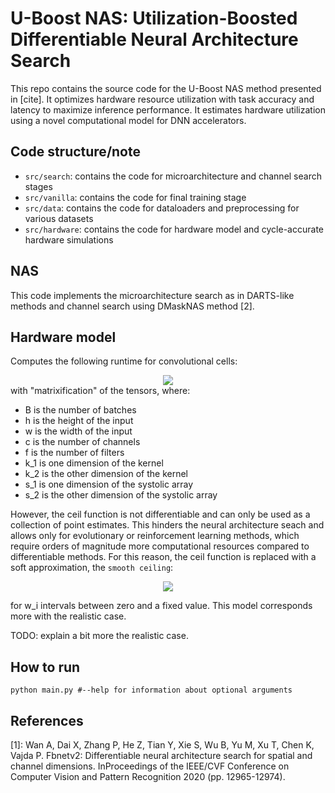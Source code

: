 # U-Boost NAS: Utilization-Boosted Differentiable Neural Architecture Search

This repo contains the source code for the U-Boost NAS method presented in [cite]. It optimizes hardware resource utilization with task accuracy and latency to maximize inference performance. It estimates hardware utilization using a novel computational model for DNN accelerators.

## Code structure/note
* `src/search`: contains the code for microarchitecture and channel search stages
* `src/vanilla`: contains the code for final training stage
* `src/data`: contains the code for dataloaders and preprocessing for various datasets
* `src/hardware`: contains the code for hardware model and cycle-accurate hardware simulations

## NAS
This code implements the microarchitecture search as in DARTS-like methods and channel search using DMaskNAS method [2].

## Hardware model
Computes the following runtime for convolutional cells:
<!-- $$
\texttt{RUNTIME} = \left\lceil \frac{k_1k_2c}{s_1} \right\rceil \left\lceil \frac{f}{s_2} \right\rceil hwB 
$$ --> 

<div align="center"><img style="background: white;" src="https://render.githubusercontent.com/render/math?math=%5Ctexttt%7BRUNTIME%7D%20%3D%20%5Cleft%5Clceil%20%5Cfrac%7Bk_1k_2c%7D%7Bs_1%7D%20%5Cright%5Crceil%20%5Cleft%5Clceil%20%5Cfrac%7Bf%7D%7Bs_2%7D%20%5Cright%5Crceil%20hwB%20"></div>
with "matrixification" of the tensors,  where:

* B is the number of batches
* h is the height of the input
* w is the width of the input
* c is the number of channels
* f is the number of filters 
* k_1 is one dimension of the kernel
* k_2 is the other dimension of the kernel
* s_1 is one dimension of the systolic array
* s_2 is the other dimension of the systolic array

However, the ceil function is not differentiable and can only be used as a collection of point estimates. This hinders the neural architecture seach and allows only for evolutionary or reinforcement learning methods, which require orders of magnitude more computational resources compared to differentiable methods. For this reason, the ceil function is replaced with a soft approximation, the `smooth ceiling`:

<!-- $$
f_{T, \mathbf{ w }}(x)=\sum_{i} \frac{1}{1+\exp{(-T (x-w_i))}}
$$ --> 

<div align="center"><img style="background: white;" src="https://render.githubusercontent.com/render/math?math=f_%7BT%2C%20%5Cmathbf%7B%20w%20%7D%7D(x)%3D%5Csum_%7Bi%7D%20%5Cfrac%7B1%7D%7B1%2B%5Cexp%7B(-T%20(x-w_i))%7D%7D"></div>


for w_i intervals between zero and a fixed value. This model corresponds more with the realistic case.

TODO: explain a bit more the realistic case.

## How to run

`python main.py #--help for information about optional arguments`


## References

[1]: Wan A, Dai X, Zhang P, He Z, Tian Y, Xie S, Wu B, Yu M, Xu T, Chen K, Vajda P. Fbnetv2: Differentiable neural architecture search for spatial and channel dimensions. InProceedings of the IEEE/CVF Conference on Computer Vision and Pattern Recognition 2020 (pp. 12965-12974).
